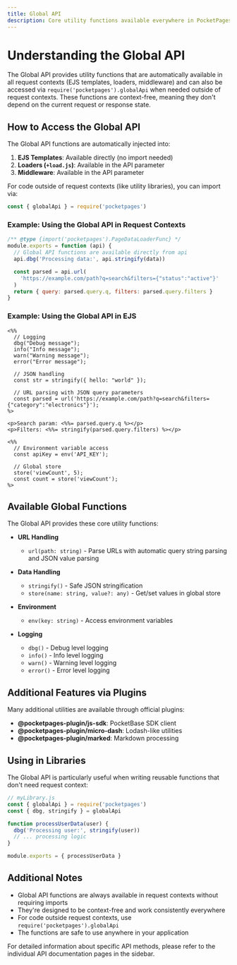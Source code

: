 ```yaml
---
title: Global API
description: Core utility functions available everywhere in PocketPages, including logging, string manipulation, and data helpers.
---
```


# Understanding the Global API

The Global API provides utility functions that are automatically available in all request contexts (EJS templates, loaders, middleware) and can also be accessed via `require('pocketpages').globalApi` when needed outside of request contexts. These functions are context-free, meaning they don't depend on the current request or response state.

## How to Access the Global API

The Global API functions are automatically injected into:

1. **EJS Templates**: Available directly (no import needed)
2. **Loaders (`+load.js`)**: Available in the API parameter
3. **Middleware**: Available in the API parameter

For code outside of request contexts (like utility libraries), you can import via:

```js
const { globalApi } = require('pocketpages')
```

### Example: Using the Global API in Request Contexts

```js
/** @type {import('pocketpages').PageDataLoaderFunc} */
module.exports = function (api) {
  // Global API functions are available directly from api
  api.dbg('Processing data:', api.stringify(data))

  const parsed = api.url(
    'https://example.com/path?q=search&filters={"status":"active"}'
  )
  return { query: parsed.query.q, filters: parsed.query.filters }
}
```

### Example: Using the Global API in EJS

```ejs
<%%
  // Logging
  dbg("Debug message");
  info("Info message");
  warn("Warning message");
  error("Error message");

  // JSON handling
  const str = stringify({ hello: "world" });

  // URL parsing with JSON query parameters
  const parsed = url('https://example.com/path?q=search&filters={"category":"electronics"}');
%>

<p>Search param: <%%= parsed.query.q %></p>
<p>Filters: <%%= stringify(parsed.query.filters) %></p>

<%%
  // Environment variable access
  const apiKey = env('API_KEY');

  // Global store
  store('viewCount', 5);
  const count = store('viewCount');
%>
```

## Available Global Functions

The Global API provides these core utility functions:

- **URL Handling**

  - `url(path: string)` - Parse URLs with automatic query string parsing and JSON value parsing

- **Data Handling**

  - `stringify()` - Safe JSON stringification
  - `store(name: string, value?: any)` - Get/set values in global store

- **Environment**

  - `env(key: string)` - Access environment variables

- **Logging**
  - `dbg()` - Debug level logging
  - `info()` - Info level logging
  - `warn()` - Warning level logging
  - `error()` - Error level logging

## Additional Features via Plugins

Many additional utilities are available through official plugins:

- **@pocketpages-plugin/js-sdk**: PocketBase SDK client
- **@pocketpages-plugin/micro-dash**: Lodash-like utilities
- **@pocketpages-plugin/marked**: Markdown processing

## Using in Libraries

The Global API is particularly useful when writing reusable functions that don't need request context:

```js
// myLibrary.js
const { globalApi } = require('pocketpages')
const { dbg, stringify } = globalApi

function processUserData(user) {
  dbg('Processing user:', stringify(user))
  // ... processing logic
}

module.exports = { processUserData }
```

## Additional Notes

- Global API functions are always available in request contexts without requiring imports
- They're designed to be context-free and work consistently everywhere
- For code outside request contexts, use `require('pocketpages').globalApi`
- The functions are safe to use anywhere in your application

For detailed information about specific API methods, please refer to the individual API documentation pages in the sidebar.

